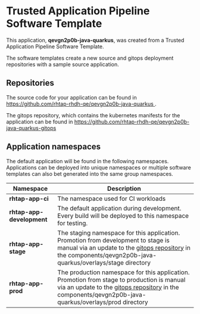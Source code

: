 # Trusted Application Pipeline Software Template

This application, **qevgn2p0b-java-quarkus**, was created from a Trusted Application Pipeline Software Template.

The software templates create a new source and gitops deployment repositories with a sample source application. 

## Repositories

The source code for your application can be found in [https://github.com/rhtap-rhdh-qe/qevgn2p0b-java-quarkus ](https://github.com/rhtap-rhdh-qe/qevgn2p0b-java-quarkus ).
 
The gitops repository, which contains the kubernetes manifests for the application can be found in 
[https://github.com/rhtap-rhdh-qe/qevgn2p0b-java-quarkus-gitops ](https://github.com/rhtap-rhdh-qe/qevgn2p0b-java-quarkus-gitops ) 

## Application namespaces 

The default application will be found in the following namespaces. Applications can be deployed into unique namespaces or multiple software templates can also bet generated into the same group namespaces.  

|  Namespace   |  Description   |  
| -------- | -------- |
| **rhtap-app-ci** | The namespace used for CI workloads |
| **rhtap-app-development** | The default application during development. Every build will be deployed to this namespace for testing. |
| **rhtap-app-stage** | The staging namespace for this application. Promotion from development to stage is manual via an update to the [gitops repository](https://github.com/rhtap-rhdh-qe/qevgn2p0b-java-quarkus-gitops ) in the components/qevgn2p0b-java-quarkus/overlays/stage directory |
| **rhtap-app-prod** | The production namespace for this application. Promotion from stage to production is manual via an update to the [gitops repository](https://github.com/rhtap-rhdh-qe/qevgn2p0b-java-quarkus-gitops ) in the components/qevgn2p0b-java-quarkus/overlays/prod directory |